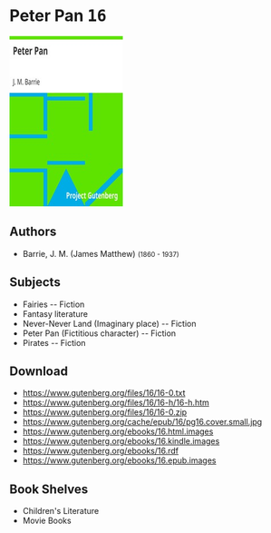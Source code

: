 # Peter Pan <kbd>16</kbd>

![](./cover.medium.jpg "")

## Authors


 - Barrie, J. M. (James Matthew) <small>(1860 - 1937)</small>

## Subjects


 - Fairies -- Fiction
 - Fantasy literature
 - Never-Never Land (Imaginary place) -- Fiction
 - Peter Pan (Fictitious character) -- Fiction
 - Pirates -- Fiction

## Download


 - https://www.gutenberg.org/files/16/16-0.txt
 - https://www.gutenberg.org/files/16/16-h/16-h.htm
 - https://www.gutenberg.org/files/16/16-0.zip
 - https://www.gutenberg.org/cache/epub/16/pg16.cover.small.jpg
 - https://www.gutenberg.org/ebooks/16.html.images
 - https://www.gutenberg.org/ebooks/16.kindle.images
 - https://www.gutenberg.org/ebooks/16.rdf
 - https://www.gutenberg.org/ebooks/16.epub.images

## Book Shelves


 - Children's Literature
 - Movie Books
